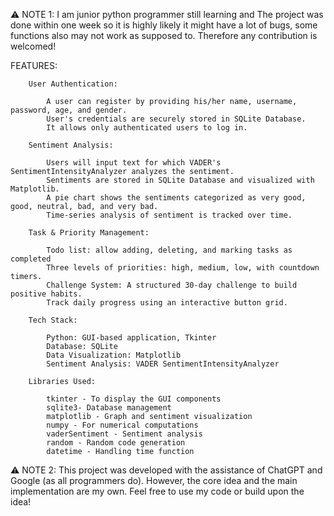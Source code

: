 ⚠️ NOTE 1: I am junior python programmer still learning and The project was done within one week so it is highly likely it might have a lot of bugs, some functions also may not work as supposed to. Therefore any contribution is welcomed!

FEATURES:

        User Authentication:

            A user can register by providing his/her name, username, password, age, and gender.
            User's credentials are securely stored in SQLite Database.
            It allows only authenticated users to log in.

        Sentiment Analysis:

            Users will input text for which VADER's SentimentIntensityAnalyzer analyzes the sentiment.
            Sentiments are stored in SQLite Database and visualized with Matplotlib.
            A pie chart shows the sentiments categorized as very good, good, neutral, bad, and very bad.
            Time-series analysis of sentiment is tracked over time.

        Task & Priority Management:

            Todo list: allow adding, deleting, and marking tasks as completed
            Three levels of priorities: high, medium, low, with countdown timers.
            Challenge System: A structured 30-day challenge to build positive habits.
            Track daily progress using an interactive button grid.
    
        Tech Stack:

            Python: GUI-based application, Tkinter
            Database: SQLite
            Data Visualization: Matplotlib
            Sentiment Analysis: VADER SentimentIntensityAnalyzer
    
        Libraries Used:

            tkinter - To display the GUI components
            sqlite3- Database management
            matplotlib - Graph and sentiment visualization
            numpy - For numerical computations
            vaderSentiment - Sentiment analysis
            random - Random code generation
            datetime - Handling time function
⚠️ NOTE 2:  This project was developed with the assistance of ChatGPT and Google (as all programmers do). However, the core idea and the main implementation are my own. Feel free to use my code or build upon the idea!

